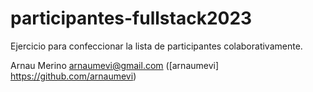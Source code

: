 # participantes-fullstack2023
Ejercicio para confeccionar la lista de participantes colaborativamente.

Arnau Merino <arnaumevi@gmail.com> ([arnaumevi] https://github.com/arnaumevi) 